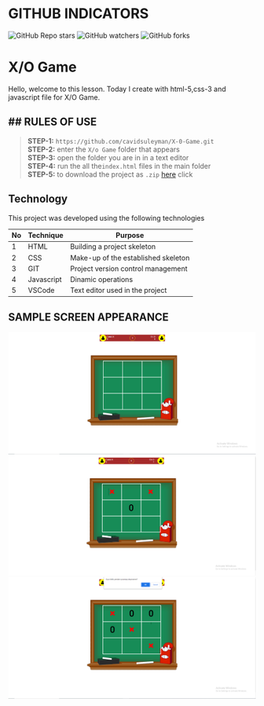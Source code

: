 # GITHUB INDICATORS

![GitHub Repo stars](https://img.shields.io/github/stars/cavidsuleyman/X-0-Game?style=for-the-badge)
![GitHub watchers](https://img.shields.io/github/watchers/cavidsuleyman/X-0-Game?style=for-the-badge)
![GitHub forks](https://img.shields.io/github/forks/cavidsuleyman/X-0-Game?style=for-the-badge)

  # X/O Game

Hello, welcome to this lesson. Today I create with html-5,css-3 and javascript file for X/O Game. 
## ## RULES OF USE

> **STEP-1:** `https://github.com/cavidsuleyman/X-0-Game.git` <br/>
> **STEP-2:**  enter the `X/o Game` folder that appears <br/>
> **STEP-3:**  open the folder you are in in a text editor <br/>
> **STEP-4:**  run the  all the`index.html` files in the main folder <br/>
> **STEP-5:**  to download the project as `.zip`  [here](https://github.com/cavidsuleyman/X-0-Game/archive/refs/heads/master.zip) click <br/>


## Technology

This project was developed using the following technologies

| No | Technique | Purpose |
| - | ---------- | --------------------- |
| 1 | HTML | Building a project skeleton |
| 2 | CSS |  Make-up of the established skeleton |
| 3 | GIT |  Project version control management |
| 4 | Javascript | Dinamic operations |
| 5 | VSCode | Text editor used in the project |


## SAMPLE SCREEN APPEARANCE

![There was a screenshot here](./screen_1.1.PNG)
![There was a screenshot here](./screen_1.2.PNG)
![There was a screenshot here](./screen_1.3.PNG)


